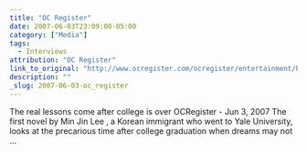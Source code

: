 ```yaml
---
title: "OC Register"
date: 2007-06-03T23:09:00-05:00
category: ["Media"]
tags:
  - Interviews
attribution: "OC Register"
link_to_original: "http://www.ocregister.com/ocregister/entertainment/books/article_1715830.php"
description: ""
_slug: 2007-06-03-oc_register
---
```


The real lessons come after college is over
OCRegister - Jun 3, 2007
The first novel by Min Jin Lee ‚ a Korean immigrant who went to Yale University,  looks at the precarious time after college graduation when dreams may not ...
